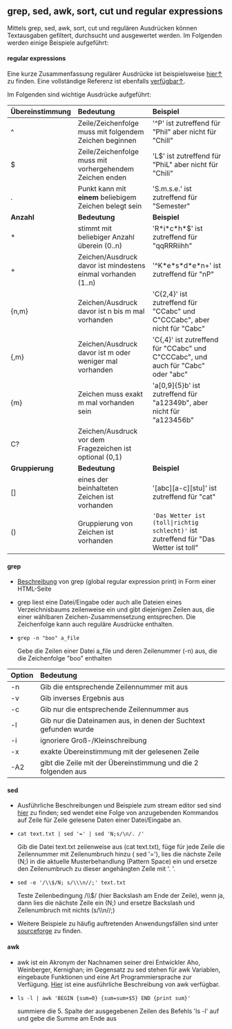 ## grep, sed, awk, sort, cut und regular expressions

Mittels grep, sed, awk, sort, cut und regulären Ausdrücken können Textausgaben gefiltert, durchsucht und ausgewertet werden. Im Folgenden werden einige Beispiele aufgeführt:

#### regular expressions

Eine kurze Zusammenfassung regulärer Ausdrücke ist beispielsweise [hier↑](https://www.cheatography.com/davechild/cheat-sheets/regular-expressions/pdf_bw/) zu finden. Eine vollständige Referenz ist ebenfalls [verfügbar↑](https://www.princeton.edu/~mlovett/reference/Regular-Expressions.pdf).

Im Folgenden sind wichtige Ausdrücke aufgeführt:

| Übereinstimmung | Bedeutung | Beispiel |
| :--- | :--- | :--- |
| ^ | Zeile/Zeichenfolge muss mit folgendem Zeichen beginnen | '^P' ist zutreffend für "Phil" aber nicht für "Chill" |
| $ | Zeile/Zeichenfolge muss mit vorhergehendem Zeichen enden | 'L$' ist zutreffend für "PhiL" aber nicht für "Chili" |
| . | Punkt kann mit **einem** beliebigem Zeichen belegt sein | 'S.m.s.e.' ist zutreffend für "Semester" |
| **Anzahl** | **Bedeutung** | **Beispiel** |
| \* | stimmt mit beliebiger Anzahl überein \(0..n\) | 'R\*i\*c\*h\*$' ist zutreffend für "qqRRRiihh" |
| + | Zeichen/Ausdruck davor ist mindestens einmal vorhanden \(1..n\) | '^K\*e\*s\*d\*e\*n+' ist zutreffend für "nP" |
| {n,m} | Zeichen/Ausdruck davor ist n bis m mal vorhanden | 'C{2,4}' ist zutreffend für "CCabc" und C"CCCabc", aber nicht für "Cabc" |
| {,m} | Zeichen/Ausdruck davor ist m oder weniger mal vorhanden | 'C{,4}' ist zutreffend für "CCabc" und C"CCCabc", und auch für "Cabc" oder "abc" |
| {m} | Zeichen muss exakt m mal vorhanden sein | 'a\[0,9\]{5}b' ist zutreffend für "a12349b", aber nicht für "a123456b" |
| C? | Zeichen/Ausdruck vor dem Fragezeichen ist optional \(0,1\) | |
| **Gruppierung** | **Bedeutung** | **Beispiel** |
| \[\] | eines der beinhalteten Zeichen ist vorhanden | '\[abc\]\[a-c\]\[stu\]' ist zutreffend für "cat" |
| \(\) | Gruppierung von Zeichen ist vorhanden | <code>'Das Wetter ist (toll&#124;richtig schlecht)'</code> ist zutreffend für "Das Wetter ist toll" |

#### grep

* [Beschreibung](https://www.gnu.org/software/grep/manual/grep.html) von grep (global regular expression print) in Form einer HTML-Seite

* grep liest eine Datei/Eingabe oder auch alle Dateien eines Verzeichnisbaums zeilenweise ein und gibt diejenigen Zeilen aus, die einer wählbaren Zeichen-Zusammensetzung entsprechen. Die Zeichenfolge kann auch reguläre Ausdrücke enthalten.

* `grep -n "boo" a_file`
  
  Gebe die Zeilen einer Datei a_file und deren Zeilenummer (-n) aus, die die Zeichenfolge "boo" enthalten
  
| Option | Bedeutung |
| :--- | :--- |
| -n | Gib die entsprechende Zeilennummer mit aus |
| -v | Gib inverses Ergebnis aus |
| -c | Gib nur die entsprechende Zeilennummer aus |
| -l | Gib nur die Dateinamen aus, in denen der Suchtext gefunden wurde |
| -i | ignoriere Groß-/Kleinschreibung |
| -x | exakte Übereinstimmung mit der gelesenen Zeile |
| -A2 | gibt die Zeile mit der Übereinstimmung und die 2 folgenden aus |


#### sed

* Ausführliche Beschreibungen und Beispiele zum stream editor sed sind [hier](http://www.grymoire.com/Unix/Sed.html) zu finden; sed wendet eine Folge von anzugebenden Kommandos auf Zeile für Zeile gelesene Daten einer Datei/Eingabe an.

* `cat text.txt | sed '=' | sed 'N;s/\n/. /'`

  Gib die Datei text.txt zeilenweise aus \(cat text.txt\), füge für jede Zeile die Zeilennummer mit Zeilenumbruch hinzu \( sed '='\), lies die nächste Zeile \(N;\) in die aktuelle Musterbehandlung (Pattern Space) ein und ersetze den Zeilenumbruch zu dieser angehängten Zeile mit '. '.

* `sed -e '/\\$/N; s/\\\n//;' text.txt`

  Teste Zeilenbedingung /\\\\$/ \(hier Backslash am Ende der Zeile\), wenn ja, dann lies die nächste Zeile ein \(N;\) und ersetze Backslash und Zeilenumbruch mit nichts \(s/\\\n//;\)

* Weitere Beispiele zu häufig auftretenden Anwendungsfällen sind unter [sourceforge](http://sed.sourceforge.net/sedfaq.html) zu finden.

#### awk

* awk ist ein Akronym der Nachnamen seiner drei Entwickler Aho, Weinberger, Kernighan; im Gegensatz zu sed stehen für awk Variablen, eingebaute Funktionen und eine Art Programmiersprache zur Verfügung. [Hier](https://www.gnu.org/s/gawk/manual/gawk.pdf) ist eine ausführliche Beschreibung von awk verfügbar.

* `ls -l | awk 'BEGIN {sum=0} {sum=sum+$5} END {print sum}'`

  summiere die 5. Spalte der ausgegebenen Zeilen des Befehls 'ls -l' auf und gebe die Summe am Ende aus


